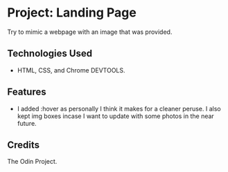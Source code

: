 # Project: Landing Page

Try to mimic a webpage with an image that was provided.

## Technologies Used

- HTML, CSS, and Chrome DEVTOOLS. 

## Features

- I added :hover as personally I think it makes for a cleaner peruse. I also kept img boxes incase I want to update with some photos in the near future.

## Credits

The Odin Project.

